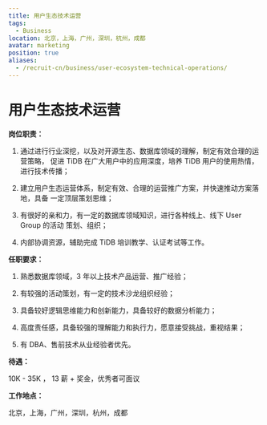 ```yaml
---
title: 用户生态技术运营
tags:
  - Business
location: 北京，上海，广州，深圳，杭州，成都
avatar: marketing
position: true
aliases:
  - /recruit-cn/business/user-ecosystem-technical-operations/
---
```


# 用户生态技术运营

**岗位职责：**

1. 通过进行行业深挖，以及对开源生态、数据库领域的理解，制定有效合理的运营策略，
   促进 TiDB 在广大用户中的应用深度，培养 TiDB 用户的使用热情，进行技术传播；

2. 建立用户生态运营体系，制定有效、合理的运营推广方案，并快速推动方案落地，具备
   一定顶层策划思维；

3. 有很好的亲和力，有一定的数据库领域知识，进行各种线上、线下 User Group 的活动
   策划、组织；

4. 内部协调资源，辅助完成 TiDB 培训教学、认证考试等工作。

**任职要求：**

1. 熟悉数据库领域，3 年以上技术产品运营、推广经验；

2. 有较强的活动策划，有一定的技术沙龙组织经验；

3. 具备较好逻辑思维能力和创新能力，具备较好的数据分析能力；

4. 高度责任感，具备较强的理解能力和执行力，愿意接受挑战，重视结果；

5. 有 DBA、售前技术从业经验者优先。

**待遇：**

10K - 35K ， 13 薪 + 奖金，优秀者可面议

**工作地点：**

北京，上海，广州，深圳，杭州，成都
